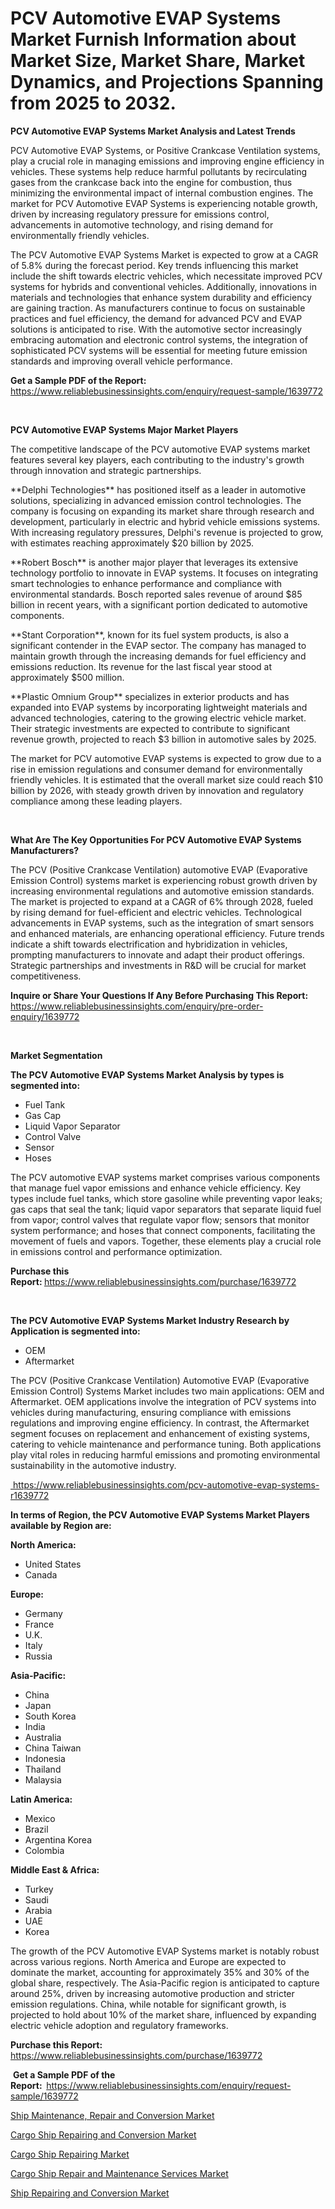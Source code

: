 <p><h1>PCV Automotive EVAP Systems Market Furnish Information about Market Size, Market Share, Market Dynamics, and Projections Spanning from 2025 to 2032.</h1></p><p><strong>PCV Automotive EVAP Systems Market Analysis and Latest Trends</strong></p>
<p><p>PCV Automotive EVAP Systems, or Positive Crankcase Ventilation systems, play a crucial role in managing emissions and improving engine efficiency in vehicles. These systems help reduce harmful pollutants by recirculating gases from the crankcase back into the engine for combustion, thus minimizing the environmental impact of internal combustion engines. The market for PCV Automotive EVAP Systems is experiencing notable growth, driven by increasing regulatory pressure for emissions control, advancements in automotive technology, and rising demand for environmentally friendly vehicles.</p><p>The PCV Automotive EVAP Systems Market is expected to grow at a CAGR of 5.8% during the forecast period. Key trends influencing this market include the shift towards electric vehicles, which necessitate improved PCV systems for hybrids and conventional vehicles. Additionally, innovations in materials and technologies that enhance system durability and efficiency are gaining traction. As manufacturers continue to focus on sustainable practices and fuel efficiency, the demand for advanced PCV and EVAP solutions is anticipated to rise. With the automotive sector increasingly embracing automation and electronic control systems, the integration of sophisticated PCV systems will be essential for meeting future emission standards and improving overall vehicle performance.</p></p>
<p><strong>Get a Sample PDF of the Report:&nbsp;</strong> <a href="https://www.reliablebusinessinsights.com/enquiry/request-sample/1639772?utm_campaign=84&utm_medium=2&utm_source=Github&utm_content=ia&utm_term=30032025&utm_id=pcv-automotive-evap-systems">https://www.reliablebusinessinsights.com/enquiry/request-sample/1639772</a></p>
<p>&nbsp;</p>
<p><strong>PCV Automotive EVAP Systems Major Market Players</strong></p>
<p><p>The competitive landscape of the PCV automotive EVAP systems market features several key players, each contributing to the industry's growth through innovation and strategic partnerships.</p><p>**Delphi Technologies** has positioned itself as a leader in automotive solutions, specializing in advanced emission control technologies. The company is focusing on expanding its market share through research and development, particularly in electric and hybrid vehicle emissions systems. With increasing regulatory pressures, Delphi's revenue is projected to grow, with estimates reaching approximately $20 billion by 2025.</p><p>**Robert Bosch** is another major player that leverages its extensive technology portfolio to innovate in EVAP systems. It focuses on integrating smart technologies to enhance performance and compliance with environmental standards. Bosch reported sales revenue of around $85 billion in recent years, with a significant portion dedicated to automotive components.</p><p>**Stant Corporation**, known for its fuel system products, is also a significant contender in the EVAP sector. The company has managed to maintain growth through the increasing demands for fuel efficiency and emissions reduction. Its revenue for the last fiscal year stood at approximately $500 million.</p><p>**Plastic Omnium Group** specializes in exterior products and has expanded into EVAP systems by incorporating lightweight materials and advanced technologies, catering to the growing electric vehicle market. Their strategic investments are expected to contribute to significant revenue growth, projected to reach $3 billion in automotive sales by 2025.</p><p>The market for PCV automotive EVAP systems is expected to grow due to a rise in emission regulations and consumer demand for environmentally friendly vehicles. It is estimated that the overall market size could reach $10 billion by 2026, with steady growth driven by innovation and regulatory compliance among these leading players.</p></p>
<p>&nbsp;</p>
<p><strong>What Are The Key Opportunities For PCV Automotive EVAP Systems Manufacturers?</strong></p>
<p><p>The PCV (Positive Crankcase Ventilation) automotive EVAP (Evaporative Emission Control) systems market is experiencing robust growth driven by increasing environmental regulations and automotive emission standards. The market is projected to expand at a CAGR of 6% through 2028, fueled by rising demand for fuel-efficient and electric vehicles. Technological advancements in EVAP systems, such as the integration of smart sensors and enhanced materials, are enhancing operational efficiency. Future trends indicate a shift towards electrification and hybridization in vehicles, prompting manufacturers to innovate and adapt their product offerings. Strategic partnerships and investments in R&D will be crucial for market competitiveness.</p></p>
<p><strong>Inquire or Share Your Questions If Any Before Purchasing This Report:</strong> <a href="https://www.reliablebusinessinsights.com/enquiry/pre-order-enquiry/1639772?utm_campaign=84&utm_medium=2&utm_source=Github&utm_content=ia&utm_term=30032025&utm_id=pcv-automotive-evap-systems">https://www.reliablebusinessinsights.com/enquiry/pre-order-enquiry/1639772</a></p>
<p>&nbsp;</p>
<p><strong>Market Segmentation</strong></p>
<p><strong>The PCV Automotive EVAP Systems Market Analysis by types is segmented into:</strong></p>
<p><ul><li>Fuel Tank</li><li>Gas Cap</li><li>Liquid Vapor Separator</li><li>Control Valve</li><li>Sensor</li><li>Hoses</li></ul></p>
<p><p>The PCV automotive EVAP systems market comprises various components that manage fuel vapor emissions and enhance vehicle efficiency. Key types include fuel tanks, which store gasoline while preventing vapor leaks; gas caps that seal the tank; liquid vapor separators that separate liquid fuel from vapor; control valves that regulate vapor flow; sensors that monitor system performance; and hoses that connect components, facilitating the movement of fuels and vapors. Together, these elements play a crucial role in emissions control and performance optimization.</p></p>
<p><strong>Purchase this Report:&nbsp;</strong><a href="https://www.reliablebusinessinsights.com/purchase/1639772?utm_campaign=84&utm_medium=2&utm_source=Github&utm_content=ia&utm_term=30032025&utm_id=pcv-automotive-evap-systems">https://www.reliablebusinessinsights.com/purchase/1639772</a></p>
<p>&nbsp;</p>
<p><strong>The PCV Automotive EVAP Systems Market Industry Research by Application is segmented into:</strong></p>
<p><ul><li>OEM</li><li>Aftermarket</li></ul></p>
<p><p>The PCV (Positive Crankcase Ventilation) Automotive EVAP (Evaporative Emission Control) Systems Market includes two main applications: OEM and Aftermarket. OEM applications involve the integration of PCV systems into vehicles during manufacturing, ensuring compliance with emissions regulations and improving engine efficiency. In contrast, the Aftermarket segment focuses on replacement and enhancement of existing systems, catering to vehicle maintenance and performance tuning. Both applications play vital roles in reducing harmful emissions and promoting environmental sustainability in the automotive industry.</p></p>
<p><a href="https://www.reliablebusinessinsights.com/pcv-automotive-evap-systems-r1639772?utm_campaign=84&utm_medium=2&utm_source=Github&utm_content=ia&utm_term=30032025&utm_id=pcv-automotive-evap-systems">&nbsp;https://www.reliablebusinessinsights.com/pcv-automotive-evap-systems-r1639772</a></p>
<p><strong>In terms of Region, the PCV Automotive EVAP Systems Market Players available by Region are:</strong></p>
<p>
    <p> <strong> North America: </strong>
        <ul>
            <li>United States</li>
            <li>Canada</li>
        </ul>
        </p> 
    <p> <strong> Europe: </strong>
        <ul>
            <li>Germany</li>
            <li>France</li>
            <li>U.K.</li>
            <li>Italy</li>
            <li>Russia</li>
        </ul>
        </p> 
    <p> <strong> Asia-Pacific: </strong>
        <ul>
            <li>China</li>
            <li>Japan</li>
            <li>South Korea</li>
            <li>India</li>
            <li>Australia</li>
            <li>China Taiwan</li>
            <li>Indonesia</li>
            <li>Thailand</li>
            <li>Malaysia</li>
        </ul>
        </p> 
    <p> <strong> Latin America: </strong>
        <ul>
            <li>Mexico</li>
            <li>Brazil</li>
            <li>Argentina Korea</li>
            <li>Colombia</li>
        </ul>
        </p> 
    <p> <strong> Middle East & Africa: </strong>
        <ul>
            <li>Turkey</li>
            <li>Saudi</li>
            <li>Arabia</li>
            <li>UAE</li>
            <li>Korea</li>
        </ul>
    </p>
    </p>
<p><p>The growth of the PCV Automotive EVAP Systems market is notably robust across various regions. North America and Europe are expected to dominate the market, accounting for approximately 35% and 30% of the global share, respectively. The Asia-Pacific region is anticipated to capture around 25%, driven by increasing automotive production and stricter emission regulations. China, while notable for significant growth, is projected to hold about 10% of the market share, influenced by expanding electric vehicle adoption and regulatory frameworks.</p></p>
<p><strong>Purchase this Report: </strong><a href="https://www.reliablebusinessinsights.com/purchase/1639772?utm_campaign=84&utm_medium=2&utm_source=Github&utm_content=ia&utm_term=30032025&utm_id=pcv-automotive-evap-systems">https://www.reliablebusinessinsights.com/purchase/1639772</a></p>
<p>&nbsp;<strong>Get a Sample PDF of the Report:&nbsp;&nbsp;</strong><a href="https://www.reliablebusinessinsights.com/enquiry/request-sample/1639772?utm_campaign=84&utm_medium=2&utm_source=Github&utm_content=ia&utm_term=30032025&utm_id=pcv-automotive-evap-systems">https://www.reliablebusinessinsights.com/enquiry/request-sample/1639772</a></p>
<p><strong></strong></p>
<p><p><a href="https://github.com/foddekampo/Market-Research-Report-List-1/blob/main/ship-maintenance-repair-and-conversion-market.md?utm_campaign=84&utm_medium=2&utm_source=Github&utm_content=ia&utm_term=30032025&utm_id=pcv-automotive-evap-systems">Ship Maintenance, Repair and Conversion Market</a></p><p><a href="https://github.com/sentoljinqiu/Market-Research-Report-List-1/blob/main/cargo-ship-repairing-and-conversion-market.md?utm_campaign=84&utm_medium=2&utm_source=Github&utm_content=ia&utm_term=30032025&utm_id=pcv-automotive-evap-systems">Cargo Ship Repairing and Conversion Market</a></p><p><a href="https://github.com/furnoirons9e/Market-Research-Report-List-1/blob/main/cargo-ship-repairing-market.md?utm_campaign=84&utm_medium=2&utm_source=Github&utm_content=ia&utm_term=30032025&utm_id=pcv-automotive-evap-systems">Cargo Ship Repairing Market</a></p><p><a href="https://github.com/vandelmanize/Market-Research-Report-List-1/blob/main/cargo-ship-repair-and-maintenance-services-market.md?utm_campaign=84&utm_medium=2&utm_source=Github&utm_content=ia&utm_term=30032025&utm_id=pcv-automotive-evap-systems">Cargo Ship Repair and Maintenance Services Market</a></p><p><a href="https://github.com/saribuissawi/Market-Research-Report-List-1/blob/main/ship-repairing-and-conversion-market.md?utm_campaign=84&utm_medium=2&utm_source=Github&utm_content=ia&utm_term=30032025&utm_id=pcv-automotive-evap-systems">Ship Repairing and Conversion Market</a></p></p>